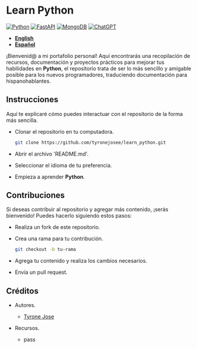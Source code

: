# Learn Python

[![Python](https://img.shields.io/badge/Python-3.10+-yellow?style=for-the-badge&logo=python&logoColor=white&labelColor=101010)](https://python.org)
[![FastAPI](https://img.shields.io/badge/FastAPI-0.88.0+-00a393?style=for-the-badge&logo=fastapi&logoColor=white&labelColor=101010)](https://fastapi.tiangolo.com)
[![MongoDB](https://img.shields.io/badge/MongoDB-6.0+-00684A?style=for-the-badge&logo=mongodb&logoColor=white&labelColor=101010)](https://www.mongodb.com)
[![ChatGPT](https://img.shields.io/badge/ChatGPT-GPT--4-7CF178?style=for-the-badge&logo=openai&logoColor=white&labelColor=101010)](https://platform.openai.com)

- **[English](README.md)**
- **[Español](README_ESP.md)**

¡Bienvenid@ a mi portafolio personal! Aquí encontrarás una recopilación de recursos, documentación y proyectos prácticos para mejorar tus habilidades en **Python**, el repositorio trata de ser lo más sencillo y amigable posible para los nuevos programadores, traduciendo documentación para hispanohablantes.

## Instrucciones

Aquí te explicaré cómo puedes interactuar con el repositorio de la forma más sencilla.

- Clonar el repositorio en tu computadora.

   ```bash
   git clone https://github.com/tyronejosee/learn_python.git
   ```

- Abrir el archivo 'README.md'.

- Seleccionar el idioma de tu preferencia.

- Empieza a aprender **Python**.

## Contribuciones

Si deseas contribuir al repositorio y agregar más contenido, ¡serás bienvenido! Puedes hacerlo siguiendo estos pasos:

- Realiza un fork de este repositorio.

- Crea una rama para tu contribución.

    ```bash
    git checkout -b tu-rama
    ```

- Agrega tu contenido y realiza los cambios necesarios.

- Envía un pull request.

## Créditos

- Autores.

  - [Tyrone Jose](https://github.com/tyronejosee)

- Recursos.

  - pass
